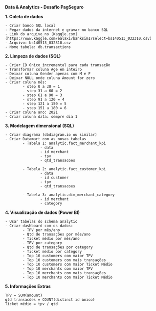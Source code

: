 **Data & Analytics - Desafio PagSeguro**  
  
  
  
**1. Coleta de dados**  
  
    - Criar banco SQL local  
    - Pegar dados da internet e gravar no banco SQL 
    - Link do arquivo no [Kaggle.com](https://www.kaggle.com/ealaxi/banksim1?select=bs140513_032310.csv)  
    - Arquivo: bs140513_032310.csv  
    - Nome tabela: db.transactions  
  
  
  
**2. Limpeza de dados (SQL)**  

    - Criar ID único incremental para cada transação  
    - Transformar coluna Age em inteiro  
    - Deixar coluna Gender apenas com M e F  
    - Deixar NULL onde coluna Amount for zero  
    - Criar coluna mês:  
            - step 0 a 30 = 1  
            - step 31 a 60 = 2  
            - step 61 a 90 = 3  
            - step 91 a 120 = 4  
            - step 121 a 150 = 5  
            - step 151 a 180 = 6  
    - Criar coluna ano: 2021  
    - Criar coluna data: sempre dia 1  
  
  
  
**3. Modelagem dimensional (SQL)**  

    - Criar diagrama (dbdiagram.io ou similar)
    - Criar Datamart com as novas tabelas
            - Tabela 1: analytic.fact_merchant_kpi
                    - data
                    - id merchant
                    - tpv
                    - qtd_transacoes

            - Tabela 2: analytic.fact_customer_kpi
                    - data
                    - id customer
                    - tpv
                    - qtd_transacoes

            - Tabela 3: analytic.dim_merchant_category
                    - id merchant
                    - category
  
  
  
**4. Visualização de dados (Power BI)**

    - Usar tabelas do schema analytic
    - Criar dashboard com os dados:
            - TPV por mês/ano
            - Qtd de transações por mês/ano
            - Ticket médio por mês/ano
            - TPV por category
            - Qtd de transações por category
            - Ticket médio por category
            - Top 10 customers com maior TPV
            - Top 10 customers com mais transações
            - Top 10 customers com maior Ticket Médio
            - Top 10 merchants com maior TPV
            - Top 10 merchants com mais transações
            - Top 10 merchants com maior Ticket Médio
  
  
  
**5. Informações Extras**  
   
    TPV = SUM(amount)
    qtd transacões = COUNT(distinct id único)
    Ticket médio = tpv / qtd
